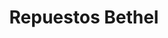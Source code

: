 ---
title: "Repuestos Bethel"
url: /quetzaltenango/repuestos-bethel/
shop: piezas de automóviles
---